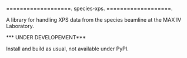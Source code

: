 
===================.
   species-xps.
===================.

A library for handling XPS data from the species beamline at the MAX IV Laboratory.

*** UNDER DEVELOPEMENT***


Install and build as usual, not available under PyPI.
